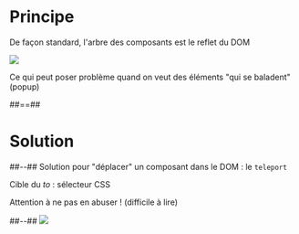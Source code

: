 # Principe

De façon standard, l'arbre des composants est le reflet du DOM

![](assets/images/school/teleport/component-tree.png)

Ce qui peut poser problème quand on veut des éléments "qui se baladent" (popup)

##==##
<!-- .slide: class="two-column-layout" -->
# Solution

##--##
Solution pour "déplacer" un composant dans le DOM : le `teleport`

Cible du *to* : sélecteur CSS

Attention à ne pas en abuser ! (difficile à lire)

##--##
![](assets/images/school/teleport/teleport.png)





